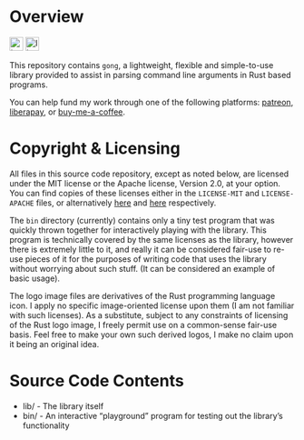 Overview
========

[<img alt="travis.com" src="https://img.shields.io/travis/com/jnqnfe/gong?style=for-the-badge" height="24">](https://travis-ci.com/jnqnfe/gong)
<img alt="license" src="https://img.shields.io/crates/l/gong.svg?style=for-the-badge" height="24">

This repository contains `gong`, a lightweight, flexible and simple-to-use library provided to
assist in parsing command line arguments in Rust based programs.

You can help fund my work through one of the following platforms: [patreon][patreon],
[liberapay][liberapay], or [buy-me-a-coffee][buymeacoffee].

[patreon]: https://www.patreon.com/jnqnfe
[liberapay]: https://liberapay.com/jnqnfe/
[buymeacoffee]: https://www.buymeacoffee.com/jnqnfe

Copyright & Licensing
=====================

All files in this source code repository, except as noted below, are licensed under the MIT license
or the Apache license, Version 2.0, at your option. You can find copies of these licenses either in
the `LICENSE-MIT` and `LICENSE-APACHE` files, or alternatively [here][1] and [here][2] respectively.

[1]: http://opensource.org/licenses/MIT
[2]: http://www.apache.org/licenses/LICENSE-2.0

The `bin` directory (currently) contains only a tiny test program that was quickly thrown together
for interactively playing with the library. This program is technically covered by the same licenses
as the library, however there is extremely little to it, and really it can be considered fair-use to
re-use pieces of it for the purposes of writing code that uses the library without worrying about
such stuff. (It can be considered an example of basic usage).

The logo image files are derivatives of the Rust programming language icon. I apply no specific
image-oriented license upon them (I am not familiar with such licenses). As a substitute, subject to
any constraints of licensing of the Rust logo image, I freely permit use on a common-sense fair-use
basis. Feel free to make your own such derived logos, I make no claim upon it being an original
idea.

Source Code Contents
====================

 - lib/          - The library itself
 - bin/          - An interactive “playground” program for testing out the library’s functionality
